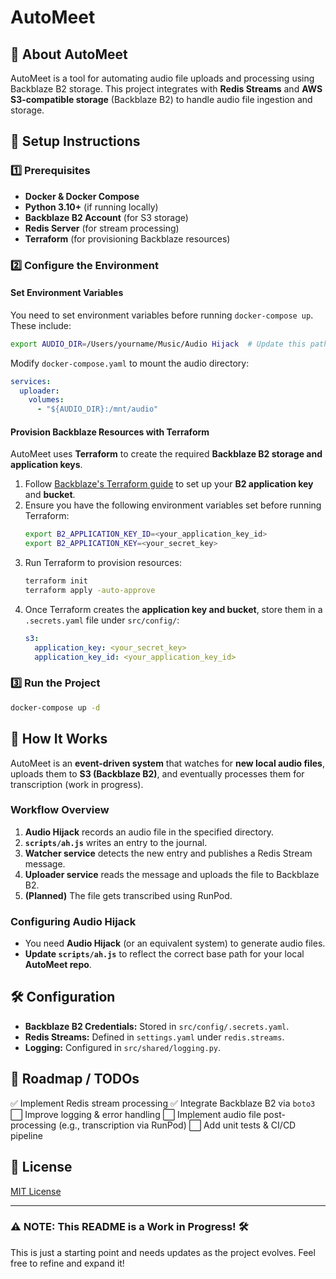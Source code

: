 # AutoMeet

## 🚀 About AutoMeet
AutoMeet is a tool for automating audio file uploads and processing using Backblaze B2 storage. This project integrates with **Redis Streams** and **AWS S3-compatible storage** (Backblaze B2) to handle audio file ingestion and storage.


## 🔧 Setup Instructions
### 1️⃣ Prerequisites
- **Docker & Docker Compose**
- **Python 3.10+** (if running locally)
- **Backblaze B2 Account** (for S3 storage)
- **Redis Server** (for stream processing)
- **Terraform** (for provisioning Backblaze resources)

### 2️⃣ Configure the Environment
#### **Set Environment Variables**
You need to set environment variables before running `docker-compose up`. These include:
```bash
export AUDIO_DIR=/Users/yourname/Music/Audio Hijack  # Update this path accordingly
```
Modify `docker-compose.yaml` to mount the audio directory:
```yaml
services:
  uploader:
    volumes:
      - "${AUDIO_DIR}:/mnt/audio"
```

#### **Provision Backblaze Resources with Terraform**
AutoMeet uses **Terraform** to create the required **Backblaze B2 storage and application keys**.

1. Follow [Backblaze's Terraform guide](https://www.backblaze.com/docs/cloud-storage-use-backblaze-b2-terraform) to set up your **B2 application key** and **bucket**.
2. Ensure you have the following environment variables set before running Terraform:
   ```bash
   export B2_APPLICATION_KEY_ID=<your_application_key_id>
   export B2_APPLICATION_KEY=<your_secret_key>
   ```
3. Run Terraform to provision resources:
   ```bash
   terraform init
   terraform apply -auto-approve
   ```
4. Once Terraform creates the **application key and bucket**, store them in a `.secrets.yaml` file under `src/config/`:
   ```yaml
   s3:
     application_key: <your_secret_key>
     application_key_id: <your_application_key_id>
   ```

### 3️⃣ Run the Project
```bash
docker-compose up -d
```

## 🔄 How It Works
AutoMeet is an **event-driven system** that watches for **new local audio files**, uploads them to **S3 (Backblaze B2)**, and eventually processes them for transcription (work in progress).

### **Workflow Overview**
1. **Audio Hijack** records an audio file in the specified directory.
2. **`scripts/ah.js`** writes an entry to the journal.
3. **Watcher service** detects the new entry and publishes a Redis Stream message.
4. **Uploader service** reads the message and uploads the file to Backblaze B2.
5. **(Planned)** The file gets transcribed using RunPod.

### **Configuring Audio Hijack**
- You need **Audio Hijack** (or an equivalent system) to generate audio files.
- **Update `scripts/ah.js`** to reflect the correct base path for your local **AutoMeet repo**.

## 🛠️ Configuration
- **Backblaze B2 Credentials:** Stored in `src/config/.secrets.yaml`.
- **Redis Streams:** Defined in `settings.yaml` under `redis.streams`.
- **Logging:** Configured in `src/shared/logging.py`.

## 🚀 Roadmap / TODOs
✅ Implement Redis stream processing
✅ Integrate Backblaze B2 via `boto3`
⬜ Improve logging & error handling
⬜ Implement audio file post-processing (e.g., transcription via RunPod)
⬜ Add unit tests & CI/CD pipeline

## 📜 License
[MIT License](LICENSE)

---

### ⚠️ NOTE: This README is a Work in Progress! 🛠️
This is just a starting point and needs updates as the project evolves. Feel free to refine and expand it!

